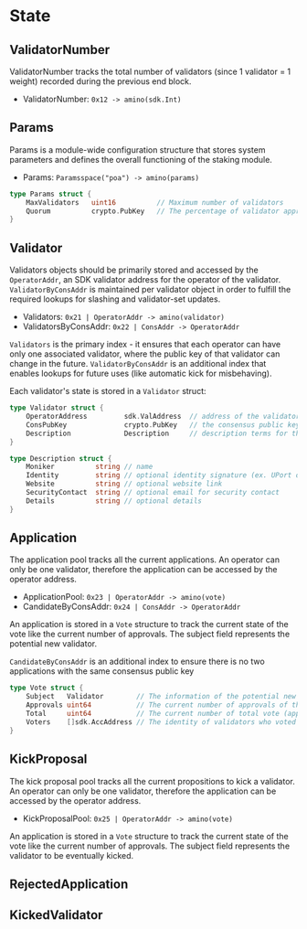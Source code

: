 <!--
order: 1
-->

# State

## ValidatorNumber

ValidatorNumber tracks the total number of validators (since 1 validator = 1 weight) recorded during the previous end block.

- ValidatorNumber: `0x12 -> amino(sdk.Int)`

## Params

Params is a module-wide configuration structure that stores system parameters
and defines the overall functioning of the staking module.

- Params: `Paramsspace("poa") -> amino(params)`

```go
type Params struct {
    MaxValidators   uint16          // Maximum number of validators
    Quorum          crypto.PubKey   // The percentage of validator approvals to reach to vote a decision (new validator or kick)
}
```

## Validator

Validators objects should be primarily stored and accessed by the
`OperatorAddr`, an SDK validator address for the operator of the validator. `ValidatorByConsAddr` is maintained per validator object in order to fulfill
the required lookups for slashing and validator-set updates.

- Validators: `0x21 | OperatorAddr -> amino(validator)`
- ValidatorsByConsAddr: `0x22 | ConsAddr -> OperatorAddr`

`Validators` is the primary index - it ensures that each operator can have only one
associated validator, where the public key of that validator can change in the
future.
`ValidatorByConsAddr` is an additional index that enables lookups for future uses (like automatic kick for misbehaving).

Each validator's state is stored in a `Validator` struct:

```go
type Validator struct {
    OperatorAddress         sdk.ValAddress  // address of the validator's operator; bech encoded in JSON
    ConsPubKey              crypto.PubKey   // the consensus public key of the validator; bech encoded in JSON
    Description             Description     // description terms for the validator
}

type Description struct {
    Moniker          string // name
    Identity         string // optional identity signature (ex. UPort or Keybase)
    Website          string // optional website link
    SecurityContact  string // optional email for security contact
    Details          string // optional details
}
```

## Application

The application pool tracks all the current applications. An operator can only be one validator, therefore the application can be accessed by the operator address.

- ApplicationPool: `0x23 | OperatorAddr -> amino(vote)`
- CandidateByConsAddr: `0x24 | ConsAddr -> OperatorAddr`

An application is stored in a `Vote` structure to track the current state of the vote like the current number of approvals. The subject field represents the potential new validator.

`CandidateByConsAddr` is an additional index to ensure there is no two applications with the same consensus public key

```go
type Vote struct {
	Subject   Validator        // The information of the potential new validator
	Approvals uint64           // The current number of approvals of the application
	Total     uint64           // The current number of total vote (approval+rejection)
	Voters    []sdk.AccAddress // The identity of validators who voted so far
}
```

## KickProposal

The kick proposal pool tracks all the current propositions to kick a validator. An operator can only be one validator, therefore the application can be accessed by the operator address.

- KickProposalPool: `0x25 | OperatorAddr -> amino(vote)`

An application is stored in a `Vote` structure to track the current state of the vote like the current number of approvals. The subject field represents the validator to be eventually kicked.

## RejectedApplication

## KickedValidator

